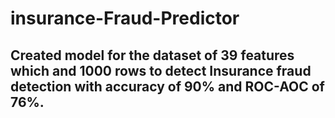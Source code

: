 # insurance-Fraud-Predictor
## Created model for the dataset of 39 features which and 1000 rows to detect Insurance fraud detection with accuracy of 90% and ROC-AOC of 76%.
